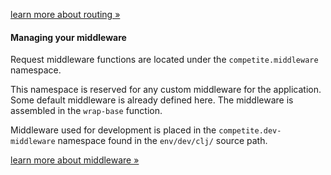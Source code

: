 <a class="btn btn-primary" href="https://metosin.github.io/reitit/basics">learn more about routing »</a>

#### Managing your middleware

Request middleware functions are located under the `competite.middleware` namespace.

This namespace is reserved for any custom middleware for the application. Some default middleware is
already defined here. The middleware is assembled in the `wrap-base` function.

Middleware used for development is placed in the `competite.dev-middleware` namespace found in
the `env/dev/clj/` source path.

<a class="btn btn-primary" href="http://www.luminusweb.net/docs/middleware.md">learn more about middleware »</a>
